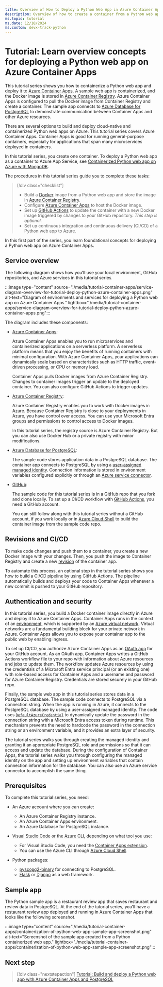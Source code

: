 ```yaml
---
title: Overview of How to Deploy a Python Web App in Azure Container Apps
description: Overview of how to create a container from a Python web app and deploy it to Azure Container Apps, a serverless platform for hosting containerized applications.
ms.topic: tutorial
ms.date: 12/18/2024
ms.custom: devx-track-python
---
```


# Tutorial: Learn overview concepts for deploying a Python web app on Azure Container Apps

This tutorial series shows you how to containerize a Python web app and deploy it to [Azure Container Apps][2]. A sample web app is containerized, and the Docker image is stored in [Azure Container Registry][3]. Azure Container Apps is configured to pull the Docker image from Container Registry and create a container. The sample app connects to [Azure Database for PostgreSQL][4] to demonstrate communication between Container Apps and other Azure resources.

There are several options to build and deploy cloud-native and containerized Python web apps on Azure. This tutorial series covers Azure Container Apps. Container Apps is good for running general-purpose containers, especially for applications that span many microservices deployed in containers.

In this tutorial series, you create one container. To deploy a Python web app as a container to Azure App Service, see [Containerized Python web app on Azure with MongoDB](./tutorial-containerize-deploy-python-web-app-azure-01.md).

The procedures in this tutorial series guide you to complete these tasks:

> [!div class="checklist"]
>
> * Build a [Docker][1] image from a Python web app and store the image in [Azure Container Registry][3].
> * Configure [Azure Container Apps][2] to host the Docker image.
> * Set up [GitHub Actions][6] to update the container with a new Docker image triggered by changes to your GitHub repository. *This step is optional.*
> * Set up continuous integration and continuous delivery (CI/CD) of a Python web app to Azure.

In this first part of the series, you learn foundational concepts for deploying a Python web app on Azure Container Apps.

## Service overview

The following diagram shows how you'll use your local environment, GitHub repositories, and Azure services in this tutorial series.

:::image type="content" source="./media/tutorial-container-apps/service-diagram-overview-for-tutorial-deploy-python-azure-container-apps.png" alt-text="Diagram of environments and services for deploying a Python web app on Azure Container Apps." lightbox="./media/tutorial-container-apps/service-diagram-overview-for-tutorial-deploy-python-azure-container-apps.png":::

The diagram includes these components:

* [Azure Container Apps][2]:

  Azure Container Apps enables you to run microservices and containerized applications on a serverless platform. A serverless platform means that you enjoy the benefits of running containers with minimal configuration. With Azure Container Apps, your applications can dynamically scale based on characteristics such as HTTP traffic, event-driven processing, or CPU or memory load.
  
  Container Apps pulls Docker images from Azure Container Registry. Changes to container images trigger an update to the deployed container. You can also configure GitHub Actions to trigger updates.

* [Azure Container Registry][3]:

  Azure Container Registry enables you to work with Docker images in Azure. Because Container Registry is close to your deployments in Azure, you have control over access. You can use your Microsoft Entra groups and permissions to control access to Docker images.

  In this tutorial series, the registry source is Azure Container Registry. But you can also use Docker Hub or a private registry with minor modifications.

* [Azure Database for PostgreSQL][4]:

  The sample code stores application data in a PostgreSQL database. The container app connects to PostgreSQL by using a [user-assigned managed identity](/entra/identity/managed-identities-azure-resources/overview). Connection information is stored in environment variables configured explicitly or through an [Azure service connector][8].

* [GitHub][1]:

  The sample code for this tutorial series is in a GitHub repo that you fork and clone locally. To set up a CI/CD workflow with [GitHub Actions][6], you need a GitHub account.
  
  You can still follow along with this tutorial series without a GitHub account, if you work locally or in [Azure Cloud Shell][9] to build the container image from the sample code repo.

## Revisions and CI/CD

To make code changes and push them to a container, you create a new Docker image with your changes. Then, you push the image to Container Registry and create a new [revision](/azure/container-apps/revisions) of the container app.

To automate this process, an optional step in the tutorial series shows you how to build a CI/CD pipeline by using GitHub Actions. The pipeline automatically builds and deploys your code to Container Apps whenever a new commit is pushed to your GitHub repository.

## Authentication and security

In this tutorial series, you build a Docker container image directly in Azure and deploy it to Azure Container Apps. Container Apps runs in the context of an [environment][18], which is supported by an [Azure virtual network][19]. Virtual networks are a fundamental building block for your private network in Azure. Container Apps allows you to expose your container app to the public web by enabling ingress.

To set up CI/CD, you authorize Azure Container Apps as an [OAuth app][20] for your GitHub account. As an OAuth app, Container Apps writes a GitHub Actions workflow file to your repo with information about Azure resources and jobs to update them. The workflow updates Azure resources by using the credentials of a Microsoft Entra service principal (or an existing one) with role-based access for Container Apps and a username and password for Azure Container Registry. Credentials are stored securely in your GitHub repo.

Finally, the sample web app in this tutorial series stores data in a PostgreSQL database. The sample code connects to PostgreSQL via a connection string. When the app is running in Azure, it connects to the PostgreSQL database by using a user-assigned managed identity. The code uses [`DefaultAzureCredential`](./sdk/authentication/overview.md#defaultazurecredential) to dynamically update the password in the connection string with a Microsoft Entra access token during runtime. This mechanism prevents the need to hardcode the password in the connection string or an environment variable, and it provides an extra layer of security.

The tutorial series walks you through creating the managed identity and granting it an appropriate PostgreSQL role and permissions so that it can access and update the database. During the configuration of Container Apps, the tutorial series walks you through configuring the managed identity on the app and setting up environment variables that contain connection information for the database. You can also use an Azure service connector to accomplish the same thing.

## Prerequisites

To complete this tutorial series, you need:

* An Azure account where you can create:
  * An Azure Container Registry instance.
  * An Azure Container Apps environment.
  * An Azure Database for PostgreSQL instance.

* [Visual Studio Code][16] or the [Azure CLI][17], depending on what tool you use:
  * For Visual Studio Code, you need the [Container Apps extension][13].
  * You can use the Azure CLI through [Azure Cloud Shell][9].

* Python packages:
  * [pyscopg2-binary][12] for connecting to PostgreSQL.
  * [Flask][10] or [Django][11] as a web framework.

## Sample app

The Python sample app is a restaurant review app that saves restaurant and review data in PostgreSQL. At the end of the tutorial series, you'll have a restaurant review app deployed and running in Azure Container Apps that looks like the following screenshot.

:::image type="content" source="./media/tutorial-container-apps/containerization-of-python-web-app-sample-app-screenshot.png" alt-text="Screenshot of the sample app created from a Python containerized web app." lightbox="./media/tutorial-container-apps/containerization-of-python-web-app-sample-app-screenshot.png":::

## Next step

> [!div class="nextstepaction"]
> [Tutorial: Build and deploy a Python web app with Azure Container Apps and PostgreSQL](tutorial-deploy-python-web-app-azure-container-apps-02.md)

[1]: https://www.docker.com/
[2]: /azure/container-apps/
[3]: /azure/container-registry
[4]: /azure/postgresql/
[6]: https://docs.github.com/actions
[7]: https://github.com/
[8]: /azure/service-connector/
[9]: /azure/cloud-shell/overview
[10]: https://flask.palletsprojects.com/en/2.1.x/
[11]: https://www.djangoproject.com/
[12]: https://pypi.org/project/psycopg-binary/
[13]: https://marketplace.visualstudio.com/items?itemName=ms-azuretools.vscode-azurecontainerapps
[16]: https://code.visualstudio.com/
[17]: /cli/azure/what-is-azure-cli
[18]: /azure/container-apps/environment
[19]: /azure/virtual-network/virtual-networks-overview
[20]: https://docs.github.com/authentication/keeping-your-account-and-data-secure/authorizing-oauth-apps
